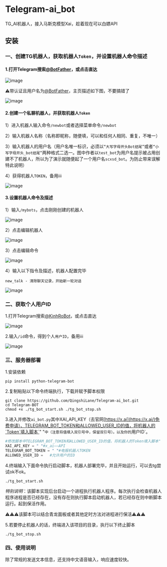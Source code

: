 # Telegram-ai_bot
TG_AI机器人，接入马斯克模型Xai，趁着现在可以白嫖API
## 安装
### 一、创建TG机器人，获取机器人`Token`，并设置机器人命令描述
#### 1.打开Telegram搜索[@BotFather](https://t.me/BotFather)，或点击直达

![image](https://github.com/user-attachments/assets/c38accac-011d-4f78-9e54-c9e256493c14) 

⚠️带认证且用户名为[@BotFather](https://t.me/BotFather)，主页描述如下图，不要搞错了

![image](https://github.com/user-attachments/assets/f4fb358d-8449-4a05-aa70-be5c9b639d8d)

#### 2.创建一个私聊机器人，并获取机器人`Token`

1）进入机器人输入命令`/newbot`或者选择菜单命令`/newbot`

2）输入机器人名称（名称即昵称，随便填，可以和任何人相同、重复，不唯一）

3）输入机器人的用户名（用户名唯一标识，必须以`“大写字母开头Bot结尾”`或者`“小写字母开头_bot结尾”`两种格式二选一。图中作者以`test_bot`为用户名提示被占用创建不了机器人，所以为了演示就随便起了一个用户名`scxsd_bot`。为防止带来误解特此说明）

4）获得机器人`TOKEN`，备用ℹ️ℹ️ℹ️

![image](https://github.com/user-attachments/assets/3f04b164-7bea-4697-85a6-8a003820e34e)

#### 3.设置机器人命令及描述

1）输入`/mybots`，点击刚刚创建的机器人

![image](https://github.com/user-attachments/assets/65a9a6ca-ea76-47a2-bb08-ba3c3d50c487)

2）点击编辑机器人

![image](https://github.com/user-attachments/assets/4c4e663b-e3ed-4eb8-b1fa-7919375dad78)

3）点击编辑命令

![image](https://github.com/user-attachments/assets/27db7230-038c-419d-b54f-f377015eb1f0)

4）输入以下指令及描述，机器人配置完毕
```
new_talk - 清除聊天记录，开始新一轮对话
```
![image](https://github.com/user-attachments/assets/503c2aa9-d5ca-4621-bb07-b1f873df2f90)

### 二、获取个人用户ID
1.打开Telegram搜索[@KinhRoBot](https://t.me/KinhRoBot)，或点击直达

![image](https://github.com/user-attachments/assets/d86ff2b6-d308-4cf6-8859-07545043f3be)

2.输入`/id`命令，得到个人`用户ID`，备用ℹ️ℹ️ℹ️

![image](https://github.com/user-attachments/assets/2f9727be-2e0e-44eb-912d-81951ca4a797)

### 三、服务器部署
1.安装依赖
```
pip install python-telegram-bot
```
2.复制粘贴以下命令终端执行，下载并赋予脚本权限
```
git clone https://github.com/QingshiLane/Telegram-ai_bot.git
cd Telegram-BOT
chmod +x ./tg_bot_start.sh ./tg_bot_stop.sh
```
3.进入并修改`ai_bot.py`其中XAI_API_KEY（去官网[https://x.ai](https://x.ai/)免费申请）、TELEGRAM_BOT_TOKEN和ALLOWED_USER_ID的值，将机器人的`Token`填入脚本`" "`中（注意将值填入双引号中，保留双引号）。以及你的`用户ID`。
```python
#修改脚本中TELEGRAM_BOT_TOKEN和ALLOWED_USER_ID的值，将机器人的Token填入脚本" "中（注意将值填入双引号中，保留双引号）。你的用户ID同理
XAI_API_KEY = " "#x_ai——API
TELEGRAM_BOT_TOKEN = " "#电报机器人TOKEN
ALLOWED_USER_ID =   #允许用户的ID
```
4.终端输入下面命令执行启动脚本，机器人部署完毕，并且开始运行，可以去tg尝试ok不ok。
```
./tg_bot_start.sh
```
*特别说明*：该脚本实现后台启动一个进程执行机器人程序。每次执行会检查机器人程序进程是否已经存在，没有存在则执行脚本启动机器人，若已经存在则中断脚本运行。起到保活作用。

⚠️⚠️⚠️该脚本可以结合青龙面板或者其他定时方法对进程进行保活⚠️⚠️⚠️

5.若要停止机器人的话，终端进入该项目的目录，执行以下终止脚本
```
./tg_bot_stop.sh
```

### 四、使用说明
除了常规的发送文本信息，还支持中文语音输入，响应速度较快。

